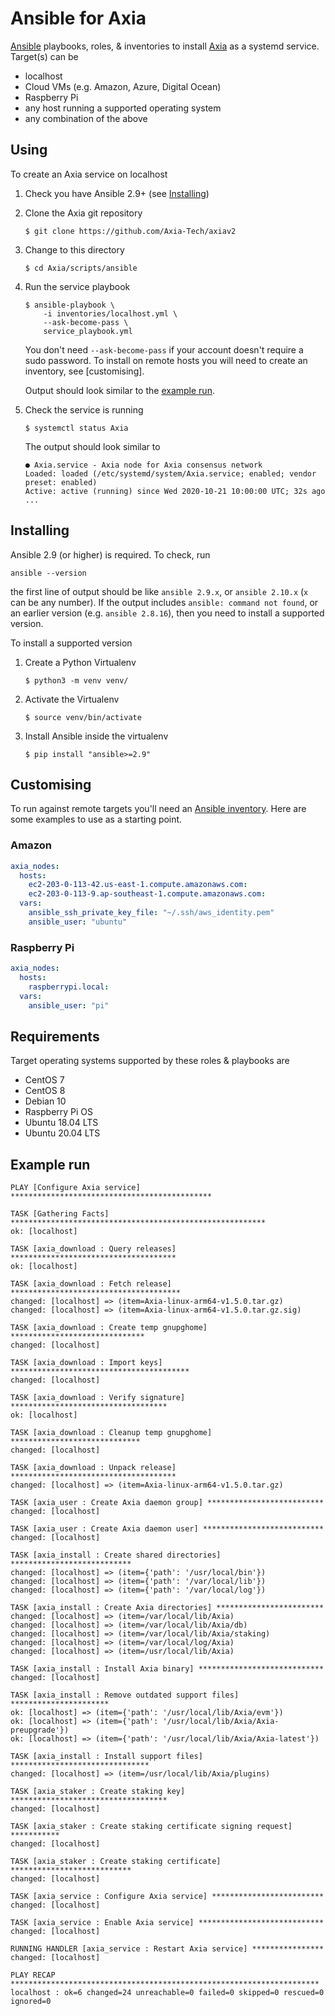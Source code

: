 # Ansible for Axia

[Ansible](https://ansible.com) playbooks, roles, & inventories to install
[Axia](https://github.com/Axia-Tech/axiav2) as a systemd service.
Target(s) can be

- localhost
- Cloud VMs (e.g. Amazon, Azure, Digital Ocean)
- Raspberry Pi
- any host running a supported operating system
- any combination of the above


## Using

To create an Axia service on localhost

1. Check you have Ansible 2.9+ (see [Installing](#installing))
2. Clone the Axia git repository
    ```
    $ git clone https://github.com/Axia-Tech/axiav2
    ```

3. Change to this directory
    ```
    $ cd Axia/scripts/ansible
    ```

4. Run the service playbook
    ```
    $ ansible-playbook \
        -i inventories/localhost.yml \
        --ask-become-pass \
        service_playbook.yml
    ```

   You don't need `--ask-become-pass` if your account doesn't require a sudo
   password. To install on remote hosts you will need to create an inventory,
   see [customising].

   Output should look similar to the [example run](#example-run).

5. Check the service is running
    ```
    $ systemctl status Axia
    ```

    The output should look similar to
    ```
    ● Axia.service - Axia node for Axia consensus network
    Loaded: loaded (/etc/systemd/system/Axia.service; enabled; vendor preset: enabled)
    Active: active (running) since Wed 2020-10-21 10:00:00 UTC; 32s ago
    ...
    ```


## Installing

Ansible 2.9 (or higher) is required. To check, run

```
ansible --version
```

the first line of output should be like `ansible 2.9.x`, or `ansible 2.10.x`
(`x` can be any number). If the output includes `ansible: command not found`,
or an earlier version (e.g. `ansible 2.8.16`), then you need to install a
supported version.

To install a supported version

1. Create a Python Virtualenv
    ```
    $ python3 -m venv venv/
    ```

2. Activate the Virtualenv
    ```
    $ source venv/bin/activate
    ```

4. Install Ansible inside the virtualenv
    ```
    $ pip install "ansible>=2.9"
    ```


## Customising

To run against remote targets you'll need an [Ansible inventory](https://docs.ansible.com/ansible/latest/user_guide/intro_inventory.html#inventory-basics-formats-hosts-and-groups).
Here are some examples to use as a starting point.

### Amazon

```yaml
axia_nodes:
  hosts:
    ec2-203-0-113-42.us-east-1.compute.amazonaws.com:
    ec2-203-0-113-9.ap-southeast-1.compute.amazonaws.com:
  vars:
    ansible_ssh_private_key_file: "~/.ssh/aws_identity.pem"
    ansible_user: "ubuntu"
```

### Raspberry Pi

```yaml
axia_nodes:
  hosts:
    raspberrypi.local:
  vars:
    ansible_user: "pi"
```

## Requirements

Target operating systems supported by these roles & playbooks are

- CentOS 7
- CentOS 8
- Debian 10
- Raspberry Pi OS
- Ubuntu 18.04 LTS
- Ubuntu 20.04 LTS


## Example run

```
PLAY [Configure Axia service] *********************************************

TASK [Gathering Facts] *********************************************************
ok: [localhost]

TASK [axia_download : Query releases] *************************************
ok: [localhost]

TASK [axia_download : Fetch release] **************************************
changed: [localhost] => (item=Axia-linux-arm64-v1.5.0.tar.gz)
changed: [localhost] => (item=Axia-linux-arm64-v1.5.0.tar.gz.sig)

TASK [axia_download : Create temp gnupghome] ******************************
changed: [localhost]

TASK [axia_download : Import keys] ****************************************
changed: [localhost]

TASK [axia_download : Verify signature] ***********************************
ok: [localhost]

TASK [axia_download : Cleanup temp gnupghome] *****************************
changed: [localhost]

TASK [axia_download : Unpack release] *************************************
changed: [localhost] => (item=Axia-linux-arm64-v1.5.0.tar.gz)

TASK [axia_user : Create Axia daemon group] **************************
changed: [localhost]

TASK [axia_user : Create Axia daemon user] ***************************
changed: [localhost]

TASK [axia_install : Create shared directories] ***************************
changed: [localhost] => (item={'path': '/usr/local/bin'})
changed: [localhost] => (item={'path': '/var/local/lib'})
changed: [localhost] => (item={'path': '/var/local/log'})

TASK [axia_install : Create Axia directories] ************************
changed: [localhost] => (item=/var/local/lib/Axia)
changed: [localhost] => (item=/var/local/lib/Axia/db)
changed: [localhost] => (item=/var/local/lib/Axia/staking)
changed: [localhost] => (item=/var/local/log/Axia)
changed: [localhost] => (item=/usr/local/lib/Axia)

TASK [axia_install : Install Axia binary] ****************************
changed: [localhost]

TASK [axia_install : Remove outdated support files] **********************
ok: [localhost] => (item={'path': '/usr/local/lib/Axia/evm'})
ok: [localhost] => (item={'path': '/usr/local/lib/Axia/Axia-preupgrade'})
ok: [localhost] => (item={'path': '/usr/local/lib/Axia/Axia-latest'})

TASK [axia_install : Install support files] *******************************
changed: [localhost] => (item=/usr/local/lib/Axia/plugins)

TASK [axia_staker : Create staking key] ***********************************
changed: [localhost]

TASK [axia_staker : Create staking certificate signing request] ***********
changed: [localhost]

TASK [axia_staker : Create staking certificate] ***************************
changed: [localhost]

TASK [axia_service : Configure Axia service] *************************
changed: [localhost]

TASK [axia_service : Enable Axia service] ****************************
changed: [localhost]

RUNNING HANDLER [axia_service : Restart Axia service] ****************
changed: [localhost]

PLAY RECAP *********************************************************************
localhost : ok=6 changed=24 unreachable=0 failed=0 skipped=0 rescued=0 ignored=0
```
